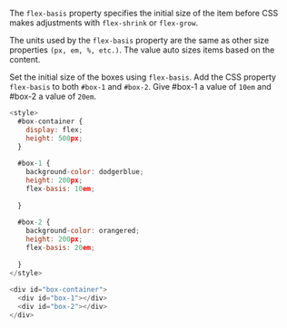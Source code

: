 The `flex-basis` property specifies the initial size of the item before CSS makes adjustments with `flex-shrink` or `flex-grow`.

The units used by the `flex-basis` property are the same as other size properties `(px, em, %, etc.)`. 
The value auto sizes items based on the content.


Set the initial size of the boxes using `flex-basis`. Add the CSS property `flex-basis` to both `#box-1` and `#box-2`. 
Give #box-1 a value of `10em` and #box-2 a value of `20em`.

```js
<style>
  #box-container {
    display: flex;
    height: 500px;
  }
  
  #box-1 {
    background-color: dodgerblue;
    height: 200px;
    flex-basis: 10em;
    
  }
  
  #box-2 {
    background-color: orangered;
    height: 200px;
    flex-basis: 20em;
    
  }
</style>
  
<div id="box-container">
  <div id="box-1"></div>
  <div id="box-2"></div>
</div>
